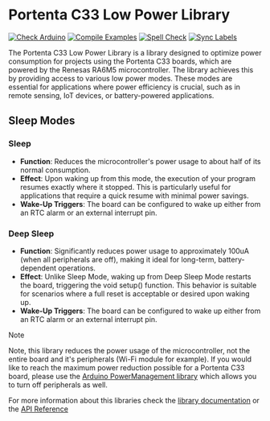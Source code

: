 # Portenta C33 Low Power Library

[![Check Arduino](https://github.com/arduino-libraries/Arduino_Portenta_C33_LowPower/actions/workflows/check-arduino.yml/badge.svg)](https://github.com/arduino-libraries/Arduino_Portenta_C33_LowPower/actions/workflows/check-arduino.yml) [![Compile Examples](https://github.com/arduino-libraries/Arduino_Portenta_C33_LowPower/actions/workflows/compile-examples.yml/badge.svg)](https://github.com/arduino-libraries/Arduino_Portenta_C33_LowPower/actions/workflows/compile-examples.yml) [![Spell Check](https://github.com/arduino-libraries/Arduino_Portenta_C33_LowPower/actions/workflows/spell-check.yml/badge.svg)](https://github.com/arduino-libraries/Arduino_Portenta_C33_LowPower/actions/workflows/spell-check.yml) [![Sync Labels](https://github.com/arduino-libraries/Arduino_Portenta_C33_LowPower/actions/workflows/sync-labels.yml/badge.svg)](https://github.com/arduino-libraries/Arduino_Portenta_C33_LowPower/actions/workflows/sync-labels.yml)


The Portenta C33 Low Power Library is a library designed to optimize power consumption for projects using the Portenta C33 boards, which are powered by the Renesas RA6M5 microcontroller. The library achieves this by providing access to various low power modes. These modes are essential for applications where power efficiency is crucial, such as in remote sensing, IoT devices, or battery-powered applications.


## Sleep Modes

### Sleep 
* **Function**: Reduces the microcontroller's power usage to about half of its normal consumption.
* **Effect**: Upon waking up from this mode, the execution of your program resumes exactly where it stopped. This is particularly useful for applications that require a quick resume with minimal power savings.
* **Wake-Up Triggers**: The board can be configured to wake up either from an RTC alarm or an external interrupt pin.
  
### Deep Sleep
* **Function**: Significantly reduces power usage to approximately 100uA (when all peripherals are off), making it ideal for long-term, battery-dependent operations.
* **Effect**: Unlike Sleep Mode, waking up from Deep Sleep Mode restarts the board, triggering the void setup() function. This behavior is suitable for scenarios where a full reset is acceptable or desired upon waking up.
* **Wake-Up Triggers**: The board can be configured to wake up either from an RTC alarm or an external interrupt pin.
  

> [!NOTE]  
> Note, this library reduces the power usage of the microcontroller, not the entire board and it's peripherals (Wi-Fi module for example). If you would like to reach the maximum power reduction possible for a Portenta C33 board, please use the [Arduino PowerManagement library](ttps://github.com/arduino-libraries/Arduino_PowerManagement) which allows you to turn off peripherals as well.

For more information about this libraries check the [library documentation](https://github.com/arduino-libraries/Arduino_Portenta_C33_LowPower/blob/main/docs/README.md) or the [API Reference](https://github.com/arduino-libraries/Arduino_Portenta_C33_LowPower/blob/main/docs/api.md)
